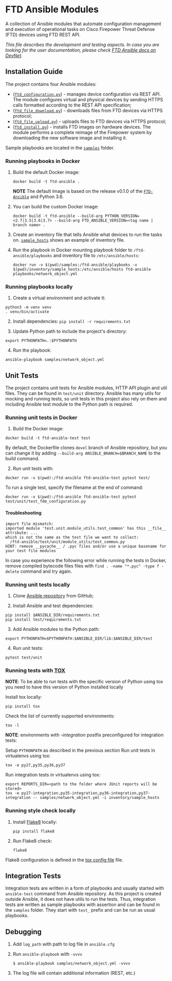 # FTD Ansible Modules

A collection of Ansible modules that automate configuration management 
and execution of operational tasks on Cisco Firepower Threat Defense (FTD) devices using FTD REST API.

_This file describes the development and testing aspects. In case you are looking for 
the user documentation, please check [FTD Ansible docs on DevNet](https://developer.cisco.com/site/ftd-ansible/)._

## Installation Guide

The project contains four Ansible modules:

* ([`ftd_configuration.py`](./library/ftd_configuration.py)) - manages device configuration via REST API. The module configures virtual and physical devices by sending HTTPS calls formatted according to the REST API specification;
* ([`ftd_file_download.py`](./library/ftd_file_download.py)) - downloads files from FTD devices via HTTPS protocol;
* ([`ftd_file_upload.py`](./library/ftd_file_upload.py)) - uploads files to FTD devices via HTTPS protocol;
* ([`ftd_install.py`](./library/ftd_install.py)) - installs FTD images on hardware devices. The module performs a complete reimage of the Firepower system by downloading the new software image and installing it. 

Sample playbooks are located in the [`samples`](./samples) folder.

### Running playbooks in Docker

1. Build the default Docker image:
    ```
    docker build -t ftd-ansible .
    ```
    **NOTE** The default image is based on the release v0.1.0 of the [`FTD-Ansible`](https://github.com/CiscoDevNet/FTDAnsible) and Python 3.6. 

2. You can build the custom Docker image:
    ```
    docker build -t ftd-ansible --build-arg PYTHON_VERSION=<2.7|3.5|3.6|3.7> --build-arg FTD_ANSIBLE_VERSION=<tag name | branch name> .
    ```

3. Create an inventory file that tells Ansible what devices to run the tasks on. [`sample_hosts`](./inventory/sample_hosts) shows an example of inventory file.

4. Run the playbook in Docker mounting playbook folder to `/ftd-ansible/playbooks` and inventory file to `/etc/ansible/hosts`:
    ```
    docker run -v $(pwd)/samples:/ftd-ansible/playbooks -v $(pwd)/inventory/sample_hosts:/etc/ansible/hosts ftd-ansible playbooks/network_object.yml
    ```

### Running playbooks locally 

1. Create a virtual environment and activate it:
```
python3 -m venv venv
. venv/bin/activate
```

2. Install dependencies:
`pip install -r requirements.txt`

3. Update Python path to include the project's directory:
```
export PYTHONPATH=.:$PYTHONPATH
```
  
4. Run the playbook:
``` 
ansible-playbook samples/network_object.yml
```

## Unit Tests

The project contains unit tests for Ansible modules, HTTP API plugin and util files. They can be found in `test/unit` directory. Ansible has many utils for mocking and running tests, so unit tests in this project also rely on them and including Ansible test module to the Python path is required.

### Running unit tests in Docker

1. Build the Docker image: 
```
docker build -t ftd-ansible-test test
```
By default, the Dockerfile clones `devel` branch of Ansible repository, but you can change it by adding
`--build-arg ANSIBLE_BRANCH=$BRANCH_NAME` to the build command.

2. Run unit tests with:
```
docker run -v $(pwd):/ftd-ansible ftd-ansible-test pytest test/
```
To run a single test, specify the filename at the end of command:
```
docker run -v $(pwd):/ftd-ansible ftd-ansible-test pytest test/unit/test_fdm_configuration.py
```

#### Troubleshooting

```
import file mismatch:
imported module 'test.unit.module_utils.test_common' has this __file__ attribute: ...
which is not the same as the test file we want to collect:
  /ftd-ansible/test/unit/module_utils/test_common.py
HINT: remove __pycache__ / .pyc files and/or use a unique basename for your test file modules
```

In case you experience the following error while running the tests in Docker, remove compiled bytecode files files with 
`find . -name "*.pyc" -type f -delete` command and try again.

### Running unit tests locally

1. Clone [Ansible repository](https://github.com/ansible/ansible) from GitHub;

2. Install Ansible and test dependencies:
```
pip install $ANSIBLE_DIR/requirements.txt
pip install test/requirements.txt
```

3. Add Ansible modules to the Python path:
```
export PYTHONPATH=$PYTHONPATH:$ANSIBLE_DIR/lib:$ANSIBLE_DIR/test
```

4. Run unit tests:
```
pytest test/unit
```
 
### Running tests with [TOX](https://tox.readthedocs.io/en/latest/) 
**NOTE**: To be able to run tests with the specific version of Python using tox you need to have this version of Python installed locally  

Install tox locally:
```
pip install tox
```
Check the list of currently supported environments:
```
tox -l
```
**NOTE**: environments with _-integration_ postfix preconfigured for integration tests:

Setup `PYTHONPATH` as described in the previous section
Run unit tests in virtualenvs using tox:
```
tox -e py27,py35,py36,py37
```
Run integration tests in virtualenvs using tox:
```
export REPORTS_DIR=<path to the folder where JUnit reports will be stored>
tox -e py27-integration,py35-integration,py36-integration,py37-integration -- samples/network_object.yml -i inventory/sample_hosts
```
### Running style check locally
1. Install [Flake8](http://flake8.pycqa.org/en/latest/) locally:
    ```
    pip install flake8
    ```

2. Run Flake8 check:
    ```
    flake8
    ```

Flake8 configuration is defined in the [tox config file](./tox.ini) file.

## Integration Tests

Integration tests are written in a form of playbooks and usually started with `ansible-test` command from Ansible repository. As this project is created outside Ansible, it does not have utils to run the tests. Thus, integration tests are written as sample playbooks with assertion and can be found in the `samples` folder. They start with `test_` prefix and can be run as usual playbooks.

## Debugging

1. Add `log_path` with path to log file in `ansible.cfg`

2. Run `ansible-playbook` with `-vvvv`
    ```
    $ ansible-playbook samples/network_object.yml -vvvv
    ```

3. The log file will contain additional information (REST, etc.)

